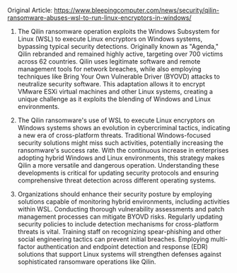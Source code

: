 Original Article: https://www.bleepingcomputer.com/news/security/qilin-ransomware-abuses-wsl-to-run-linux-encryptors-in-windows/

1) The Qilin ransomware operation exploits the Windows Subsystem for Linux (WSL) to execute Linux encryptors on Windows systems, bypassing typical security detections. Originally known as "Agenda," Qilin rebranded and remained highly active, targeting over 700 victims across 62 countries. Qilin uses legitimate software and remote management tools for network breaches, while also employing techniques like Bring Your Own Vulnerable Driver (BYOVD) attacks to neutralize security software. This adaptation allows it to encrypt VMware ESXi virtual machines and other Linux systems, creating a unique challenge as it exploits the blending of Windows and Linux environments.

2) The Qilin ransomware's use of WSL to execute Linux encryptors on Windows systems shows an evolution in cybercriminal tactics, indicating a new era of cross-platform threats. Traditional Windows-focused security solutions might miss such activities, potentially increasing the ransomware's success rate. With the continuous increase in enterprises adopting hybrid Windows and Linux environments, this strategy makes Qilin a more versatile and dangerous operation. Understanding these developments is critical for updating security protocols and ensuring comprehensive threat detection across different operating systems.

3) Organizations should enhance their security posture by employing solutions capable of monitoring hybrid environments, including activities within WSL. Conducting thorough vulnerability assessments and patch management processes can mitigate BYOVD risks. Regularly updating security policies to include detection mechanisms for cross-platform threats is vital. Training staff on recognizing spear-phishing and other social engineering tactics can prevent initial breaches. Employing multi-factor authentication and endpoint detection and response (EDR) solutions that support Linux systems will strengthen defenses against sophisticated ransomware operations like Qilin.